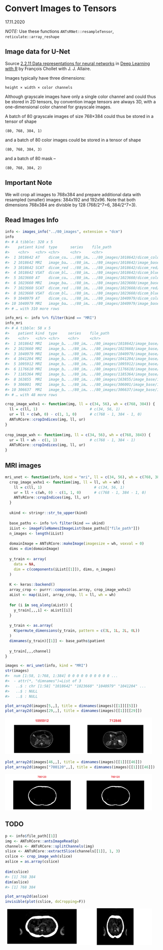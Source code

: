 Convert Images to Tensors
================
17.11.2020

*NOTE:* Use these functions `ANTsRNet::resampleTensor`,
`reticulate::array_reshape`

## Image data for U-Net

Source [2.2.11 Data representations for neural
networks](https://livebook.manning.com/book/deep-learning-with-r/chapter-2/48)
in [Deep Learning with
R](https://www.manning.com/books/deep-learning-with-r) by François
Chollet with J. J. Allaire.

Images typically have three dimensions:

    height × width × color channels

Although grayscale images have only a single color channel and could
thus be stored in 2D tensors, by convention image tensors are always 3D,
with a one-dimensional color channel for grayscale images.

A batch of 80 grayscale images of size 768×384 could thus be stored in a
tensor of shape

    (80, 768, 384, 1)

and a batch of 80 color images could be stored in a tensor of shape

    (80, 768, 384, 3)

and a batch of 80 mask –

    (80, 768, 384, 2)

## Important Note

We will crop all images to 768x384 and prepare additional data with
resampled (smaller) images: 384x192 and 192x96. Note that both
dimensions 768x384 are divisble by 128 (768/2^7=6, 384/2^7=3).

## Read Images Info

``` r
info <- images_info("../80_images", extension = "dcm")
info
#> # A tibble: 320 x 5
#>    patient kind  type      series    file_path                                  
#>    <chr>   <chr> <chr>     <chr>     <chr>                                      
#>  1 1018642 AT    dicom_co… ../80_im… ../80_images/1018642/dicom_color/1.2.840.1…
#>  2 1018642 MRI   image_ba… ../80_im… ../80_images/1018642/image_base/1.2.840.19…
#>  3 1018642 SCAT  dicom_red ../80_im… ../80_images/1018642/dicom_red/1.2.840.191…
#>  4 1018642 VSAT  dicom_bl… ../80_im… ../80_images/1018642/dicom_blue/1.2.840.19…
#>  5 1023660 AT    dicom_co… ../80_im… ../80_images/1023660/dicom_color/1.2.840.1…
#>  6 1023660 MRI   image_ba… ../80_im… ../80_images/1023660/image_base/1.2.840.19…
#>  7 1023660 SCAT  dicom_red ../80_im… ../80_images/1023660/dicom_red/1.2.840.191…
#>  8 1023660 VSAT  dicom_bl… ../80_im… ../80_images/1023660/dicom_blue/1.2.840.19…
#>  9 1040979 AT    dicom_co… ../80_im… ../80_images/1040979/dicom_color/1.2.840.1…
#> 10 1040979 MRI   image_ba… ../80_im… ../80_images/1040979/image_base/1.2.840.19…
#> # … with 310 more rows
```

``` r
info_mri <- info %>% filter(kind == "MRI")
info_mri
#> # A tibble: 58 x 5
#>    patient kind  type     series    file_path                                   
#>    <chr>   <chr> <chr>    <chr>     <chr>                                       
#>  1 1018642 MRI   image_b… ../80_im… ../80_images/1018642/image_base/1.2.840.191…
#>  2 1023660 MRI   image_b… ../80_im… ../80_images/1023660/image_base/1.2.840.191…
#>  3 1040979 MRI   image_b… ../80_im… ../80_images/1040979/image_base/1.2.840.191…
#>  4 1041204 MRI   image_b… ../80_im… ../80_images/1041204/image_base/1.2.840.191…
#>  5 1095912 MRI   image_b… ../80_im… ../80_images/1095912/image_base/1.2.840.191…
#>  6 1176610 MRI   image_b… ../80_im… ../80_images/1176610/image_base/1.2.840.191…
#>  7 1185364 MRI   image_b… ../80_im… ../80_images/1185364/image_base/1.2.840.191…
#>  8 163855  MRI   image_b… ../80_im… ../80_images/163855/image_base/1.2.840.1910…
#>  9 306001  MRI   image_b… ../80_im… ../80_images/306001/image_base/1.2.840.1910…
#> 10 306637  MRI   image_b… ../80_im… ../80_images/306637/image_base/1.2.840.1910…
#> # … with 48 more rows
```

``` r
crop_image_wxhx1 <- function(img, ll = c(34, 56), wh = c(768, 384)) {
  ll = c(ll, 1)                        # c(34, 56, 1)
  ur = ll + c(wh, 0) - c(1, 1, 0)      # c(768 - 1, 384 - 1, 0)
  ANTsRCore::cropIndices(img, ll, ur)
}

crop_image_wxh <- function(img, ll = c(34, 56), wh = c(768, 384)) {
  ur = ll + wh - c(1, 1)               # c(768 - 1, 384 - 1)
  ANTsRCore::cropIndices(img, ll, ur)
}
```

## MRI images

``` r
mri_unet <- function(info, kind = "mri", ll = c(34, 56), wh = c(768, 384), channel = 1) {
  crop_image_wxhx1 <- function(img, ll = ll, wh = wh) {
    ll = c(ll, 1)                        # c(34, 56, 1)
    ur = ll + c(wh, 0) - c(1, 1, 0)      # c(768 - 1, 384 - 1, 0)
    ANTsRCore::cropIndices(img, ll, ur)
  }
  
  ukind <- stringr::str_to_upper(kind)
  
  base_paths <- info %>% filter(kind == ukind)
  iList <- imageFileNames2ImageList(base_paths[["file_path"]])
  n_images <- length(iList)
  
  domainImage = ANTsRCore::makeImage(imagesize = wh, voxval = 0)
  dims = dim(domainImage)
  
  y_train <- array(
    data = NA, 
    dim = c(components(iList[[1]]), dims, n_images)
  )
  
  K <- keras::backend()
  array_crop <- purrr::compose(as.array, crop_image_wxhx1)
  aList <- map(iList, array_crop, ll = ll, wh = wh)
  
  for (i in seq_along(aList)) {
    y_train[,,,i] <- aList[[i]]
  }
  
  y_train <- as.array(
    K$permute_dimensions(y_train, pattern = c(3L, 1L, 2L, 0L))
  )
  dimnames(y_train)[[1]] <- base_paths$patient
  
  y_train[,,,channel]
}
```

``` r
images <- mri_unet(info, kind = "MRI")
str(images)
#>  num [1:58, 1:768, 1:384] 0 0 0 0 0 0 0 0 0 0 ...
#>  - attr(*, "dimnames")=List of 3
#>   ..$ : chr [1:58] "1018642" "1023660" "1040979" "1041204" ...
#>   ..$ : NULL
#>   ..$ : NULL
```

``` r
plot_array2d(images[5,,], title = dimnames(images)[[1]][[5]])
plot_array2d(images[29,,], title = dimnames(images)[[1]][[29]])
```

<img src="man/figures/10_images_to_tensors-figures2-side2-1.png" width="48%" /><img src="man/figures/10_images_to_tensors-figures2-side2-2.png" width="48%" />

``` r
plot_array2d(images[46,,], title = dimnames(images)[[1]][[46]])
plot_array2d(images["700120",,], title = dimnames(images)[[1]][[46]])
```

<img src="man/figures/10_images_to_tensors-figures2-side3-1.png" width="48%" /><img src="man/figures/10_images_to_tensors-figures2-side3-2.png" width="48%" />

## TODO

``` r
p <- info$file_path[[1]]
img <- ANTsRCore::antsImageRead(p)
channels <- ANTsRCore::splitChannels(img)
slice <- ANTsRCore::extractSlice(channels[[1]], 1, 3)
cslice <- crop_image_wxh(slice)
aslice = as.array(cslice)

dim(cslice)
#> [1] 768 384
dim(aslice)
#> [1] 768 384
```

``` r
plot_array2d(aslice)
invisible(plot(cslice, doCropping=F))
```

<img src="man/figures/10_images_to_tensors-figures2-side1-1.png" width="48%" /><img src="man/figures/10_images_to_tensors-figures2-side1-2.png" width="48%" />
